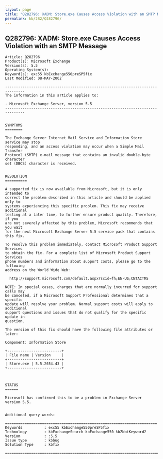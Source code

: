 ```yaml
---
layout: page
title: "Q282796: XADM: Store.exe Causes Access Violation with an SMTP Message"
permalink: kb/282/Q282796/
---
```


## Q282796: XADM: Store.exe Causes Access Violation with an SMTP Message

	Article: Q282796
	Product(s): Microsoft Exchange
	Version(s): 5.5
	Operating System(s): 
	Keyword(s): exc55 kbExchange550preSP5fix
	Last Modified: 08-MAY-2002
	
	-------------------------------------------------------------------------------
	The information in this article applies to:
	
	- Microsoft Exchange Server, version 5.5 
	-------------------------------------------------------------------------------
	
	
	SYMPTOMS
	========
	
	The Exchange Server Internet Mail Service and Information Store service may stop
	responding, and an access violation may occur when a Simple Mail Transfer
	Protocol (SMTP) e-mail message that contains an invalid double-byte character
	set (DBCS) character is received.
	
	
	RESOLUTION
	==========
	
	A supported fix is now available from Microsoft, but it is only intended to
	correct the problem described in this article and should be applied only to
	systems experiencing this specific problem. This fix may receive additional
	testing at a later time, to further ensure product quality. Therefore, if you
	are not severely affected by this problem, Microsoft recommends that you wait
	for the next Microsoft Exchange Server 5.5 service pack that contains this fix.
	
	To resolve this problem immediately, contact Microsoft Product Support Services
	to obtain the fix. For a complete list of Microsoft Product Support Services
	phone numbers and information about support costs, please go to the following
	address on the World Wide Web:
	
	  http://support.microsoft.com/default.aspx?scid=fh;EN-US;CNTACTMS
	
	NOTE: In special cases, charges that are normally incurred for support calls may
	be canceled, if a Microsoft Support Professional determines that a specific
	update will resolve your problem. Normal support costs will apply to additional
	support questions and issues that do not qualify for the specific update in
	question.
	
	The version of this fix should have the following file attributes or later:
	
	Component: Information Store
	
	+-------------------------+
	| File name | Version     | 
	+-------------------------+
	| Store.exe | 5.5.2654.43 | 
	+-------------------------+
	
	
	
	STATUS
	======
	
	Microsoft has confirmed this to be a problem in Exchange Server version 5.5.
	
	
	Additional query words:
	
	======================================================================
	Keywords          : exc55 kbExchange550preSP5fix 
	Technology        : kbExchangeSearch kbExchange550 kbZNotKeyword2
	Version           : :5.5
	Issue type        : kbbug
	Solution Type     : kbfix
	
	=============================================================================
	
